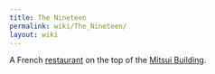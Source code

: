 ```yaml
---
title: The Nineteen
permalink: wiki/The_Nineteen/
layout: wiki
---
```


A French [restaurant](/wiki/Restaurants "wikilink") on the top of the [Mitsui
Building](/wiki/Mitsui_Building "wikilink").
